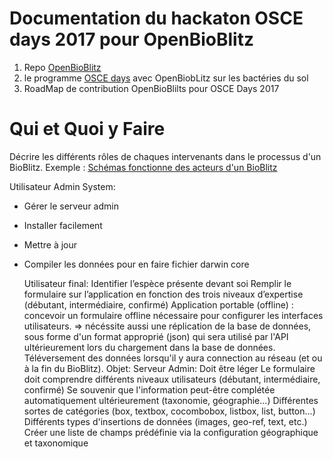 # Documentation du hackaton OSCE days 2017 pour OpenBioBlitz

1. Repo [OpenBioBlitz](https://github.com/onorvez/OpenBioBlitz/blob/master/README.md)
2. le programme [OSCE days](https://openagenda.com/biomehacklab/events/osce-days-rennes-viens-pratiquer-apprendre-et-echanger?lang=fr) avec OpenBiobLitz sur les bactéries du sol 
3. RoadMap de contribution OpenBioBlilts pour OSCE Days 2017

# Qui et Quoi y Faire

Décrire les différents rôles de chaques intervenants dans le processus d'un BioBlitz. 
Exemple :
[Schémas fonctionne des acteurs d'un BioBlitz](https://github.com/onorvez/OpenBioBlitz/blob/master/Capture%20d%E2%80%99e%CC%81cran%202017-05-26%20a%CC%80%2023.13.13.png)

Utilisateur
    Admin System:
- Gérer le serveur admin
- Installer facilement
- Mettre à jour
- Compiler les données pour en faire fichier darwin core

    Utilisateur final:
Identifier l’espèce présente devant soi
Remplir le formulaire sur l’application en fonction des trois niveaux d’expertise (débutant, intermédiaire, confirmé)
Application portable (offline) : concevoir un formulaire offline nécessaire pour configurer les interfaces utilisateurs. => nécéssite aussi une réplication de la base de données, sous forme d'un format approprié (json) qui sera utilisé par l'API ultérieurement lors du chargement dans la base de données. Téléversement des données lorsqu'il y aura connection au réseau (et ou à la fin du BioBlitz).
Objet:
    Serveur Admin:
Doit être léger
Le formulaire doit comprendre différents niveaux utilisateurs (débutant, intermédiaire, confirmé) Se souvenir que l'information peut-être complétée automatiquement ultérieurement (taxonomie, géographie...) Différentes sortes de catégories (box, textbox, cocombobox, listbox, list, button...) Différents types d'insertions de données (images, geo-ref, text, etc.) Créer une liste de champs prédéfinie via la configuration géographique et taxonomique


